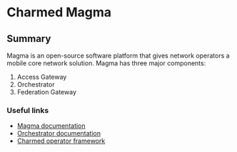 # Charmed Magma

## Summary

Magma is an open-source software platform that gives network operators a mobile core network 
solution. Magma has three major components:
1. Access Gateway
2. Orchestrator
3. Federation Gateway

### Useful links

- [Magma documentation](https://docs.magmacore.org/docs/basics/introduction)
- [Orchestrator documentation](https://docs.magmacore.org/docs/orc8r/architecture_overview)
- [Charmed operator framework](https://juju.is/docs/sdk)
